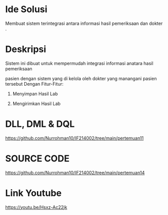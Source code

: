 # Ide Solusi 

Membuat sistem terintegrasi antara informasi hasil pemeriksaan dan dokter .

# Deskripsi 

Sistem ini dibuat untuk mempermudah integrasi informasi anatara hasil pemeriksaan 

pasien dengan sistem yang di kelola oleh dokter yang manangani pasien tersebut Dengan Fitur-Fitur:

1. Menyimpan Hasil Lab

2. Mengirimkan Hasil Lab

# DLL, DML & DQL
https://github.com/Nurrohman10/IF214002/tree/main/pertemuan11

# SOURCE CODE 
https://github.com/Nurrohman10/IF214002/tree/main/pertemuan14

# Link Youtube 
https://youtu.be/Hsxz-Ac22jk
